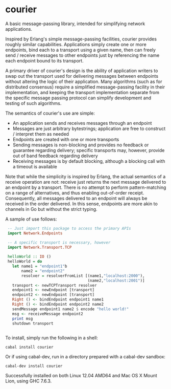 courier
=======

A basic message-passing library, intended for simplifying network applications.

Inspired by Erlang's simple message-passing facilities, courier provides roughly similar capabilities.  Applications simply 
create one or more endpoints, bind each to a transport using a given name, then can freely send / receive messages to
other endpoints just by referencing the name each endpoint bound to its transport.

A primary driver of courier's design is the ability of application writers to swap out the transport used for
delivering messages between endpoints without altering the logic of their application.  Many algorithms (such as for
distributed consensus) require a simplified message-passing facility in their implementation, and keeping the
transport implementation separate from the specific message passing protocol can simplify development and testing of
such algorithms.

The semantics of courier's use are simple:

 * An application sends and receives messages through an endpoint
 * Messages are just arbitrary bytestrings; application are free to construct / interpret them as needed
 * Endpoints are created with one or more transports
 * Sending messages is non-blocking and provides no feedback or guarantee regarding delivery; specific transports may, 
   however, provide out of band feedback regarding delivery
 * Receiving messages is by default blocking, although a blocking call with a timeout is available
  
Note that while the simplicity is inspired by Erlang, the actual semantics of a receive operation are not: receive just returns 
the next message delivered to an endpoint by a transport.  There is no attempt to perform pattern-matching on a range
of alternatives, and thus enabling out-of-order receipt.  Consequently, all messages delivered to an endpoint will always
be received in the order delivered. In this sense, endpoints are more akin to channels in Go but without the strict typing.

A sample of use follows:

```haskell
 -- Just import this package to access the primary APIs
 import Network.Endpoints

 -- A specific transport is necessary, however
 import Network.Transport.TCP
 
 helloWorld :: IO ()
 helloWorld = do
   let name1 = "endpoint1"b
       name2 = "endpoint2"
       resolver = resolverFromList [(name1,"localhost:2000"),
                                    (name2,"localhost:2001")]
   transport <- newTCPTransport resolver
   endpoint1 <- newEndpoint [transport]
   endpoint2 <- newEndpoint [transport]
   Right () <- bindEndpoint endpoint1 name1
   Right () <- bindEndpoint endpoint2 name2
   sendMessage endpoint1 name2 $ encode "hello world!"
   msg <- receiveMessage endpoint2
   print msg
   shutdown transport
   
```

To install, simply run the following in a shell:

```
cabal install courier
```

Or if using cabal-dev, run in a directory prepared with a cabal-dev sandbox:

```
cabal-dev install courier
```

Successfully installed on both Linux 12.04 AMD64 and Mac OS X Mount Lion, using GHC 7.6.3.
